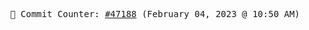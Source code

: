 <p align="center">
    <samp>
        📮 Commit Counter: <a href="https://github.com/Javascript-void0/Javascript-void0/commits/main">#47188</a> (February 04, 2023 @ 10:50 AM)
    </samp>
</p>